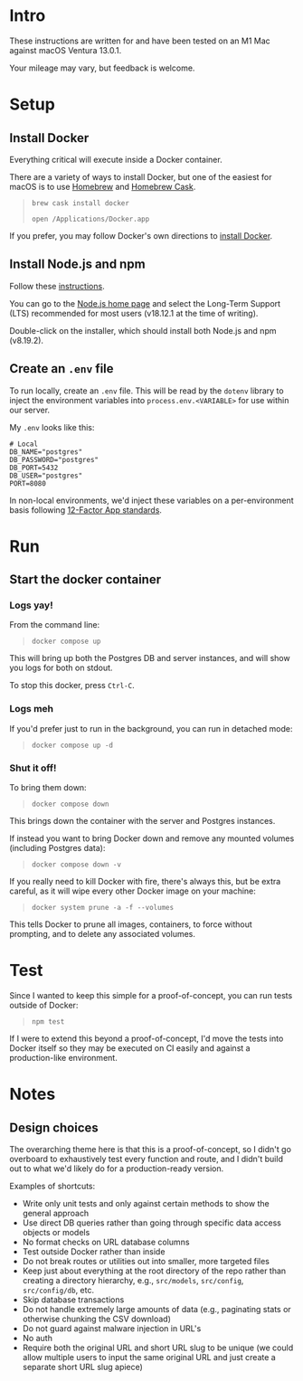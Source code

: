 # Intro
These instructions are written for and have been tested on an M1 Mac against macOS Ventura 13.0.1.  

Your mileage may vary, but feedback is welcome.

# Setup
## Install Docker
Everything critical will execute inside a Docker container.

There are a variety of ways to install Docker, but one of the easiest for macOS is to use [Homebrew](http://brew.sh/) and [Homebrew Cask](http://caskroom.io/).

> `brew cask install docker`
> 
> `open /Applications/Docker.app`

If you prefer, you may follow Docker's own directions to [install Docker](https://docs.docker.com/get-docker/).

## Install Node.js and npm
Follow these [instructions](https://developer.mozilla.org/en-US/docs/Learn/Server-side/Express_Nodejs/development_environment).

You can go to the [Node.js home page](https://nodejs.org/en/) and select the Long-Term Support (LTS) recommended for most users (v18.12.1 at the time of writing).

Double-click on the installer, which should install both Node.js and npm (v8.19.2).

## Create an `.env` file

To run locally, create an `.env` file.  This will be read by the `dotenv` library to inject the environment variables into `process.env.<VARIABLE>` for use within our server.

My `.env` looks like this:

```
# Local
DB_NAME="postgres"
DB_PASSWORD="postgres"
DB_PORT=5432
DB_USER="postgres"
PORT=8080
```

In non-local environments, we'd inject these variables on a per-environment basis following [12-Factor App standards](https://12factor.net/config).

# Run

## Start the docker container

### Logs yay!

From the command line:

> `docker compose up`

This will bring up both the Postgres DB and server instances, and will show you logs for both on stdout.

To stop this docker, press `Ctrl-C`.

### Logs meh

If you'd prefer just to run in the background, you can run in detached mode:

> `docker compose up -d`

### Shut it off!

To bring them down:

> `docker compose down`

This brings down the container with the server and Postgres instances.

If instead you want to bring Docker down and remove any mounted volumes (including Postgres data):

> `docker compose down -v`

If you really need to kill Docker with fire, there's always this, but be extra careful, as it will wipe every other Docker image on your machine:

> `docker system prune -a -f --volumes`

This tells Docker to prune all images, containers, to force without prompting, and to delete any associated volumes.

# Test

Since I wanted to keep this simple for a proof-of-concept, you can run tests outside of Docker:

> `npm test`

If I were to extend this beyond a proof-of-concept, I'd move the tests into Docker itself so they may be executed on CI easily and against a production-like environment.

# Notes

## Design choices

The overarching theme here is that this is a proof-of-concept, so I didn't go overboard to exhaustively test every function and route, and I didn't build out to what we'd likely do for a production-ready version.

Examples of shortcuts:

- Write only unit tests and only against certain methods to show the general approach
- Use direct DB queries rather than going through specific data access objects or models
- No format checks on URL database columns
- Test outside Docker rather than inside
- Do not break routes or utilities out into smaller, more targeted files
- Keep just about everything at the root directory of the repo rather than creating a directory hierarchy, e.g., `src/models`, `src/config`, `src/config/db`, etc.
- Skip database transactions
- Do not handle extremely large amounts of data (e.g., paginating stats or otherwise chunking the CSV download)
- Do not guard against malware injection in URL's
- No auth
- Require both the original URL and short URL slug to be unique (we could allow multiple users to input the same original URL and just create a separate short URL slug apiece)
